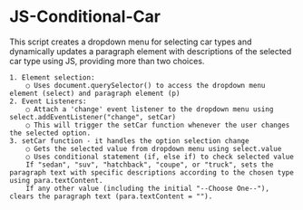 # JS-Conditional-Car
This script creates a dropdown menu for selecting car types and dynamically updates a paragraph element with descriptions of the selected car type using JS, providing more than two choices.

	1. Element selection: 
		○ Uses document.querySelector() to access the dropdown menu element (select) and paragraph element (p)
	2. Event Listeners:
		○ Attach a 'change' event listener to the dropdown menu using select.addEventListener("change", setCar)
		○ This will trigger the setCar function whenever the user changes the selected option.
	3. setCar function - it handles the option selection change
		○ Gets the selected value from dropdown menu using select.value
		○ Uses conditional statement (if, else if) to check selected value
		If "sedan", "suv", "hatchback", "coupe", or "truck", sets the paragraph text with specific descriptions according to the chosen type using para.textContent.
		If any other value (including the initial "--Choose One--"), clears the paragraph text (para.textContent = "").
